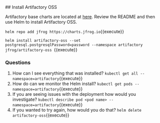 ## Install Artifactory OSS

Artifactory base charts are located at [here](https://github.com/jfrog/charts/tree/master/stable/artifactory-oss). Review the README and then use Helm to install Artifactory OSS.

`helm repo add jfrog https://charts.jfrog.io`{{execute}}

`helm install artifactory-oss --set postgresql.postgresqlPassword=password --namespace artifactory jfrog/artifactory-oss `{{execute}}

### Questions
1. How can I see everything that was installed?
`kubectl get all --namespace=artifactory`{{execute}}
2. How do can we monitor the Helm install?
`kubectl get pods --namespace=artifactory`{{execute}}
3. If you are seeing issues with the deployment how would you investigate?
`kubectl describe pod <pod name> --namespace=artifactory`{{execute}}
4. If you wanted to try again, how would you do that?
`helm delete artifactory-oss`{{execute}}
 
